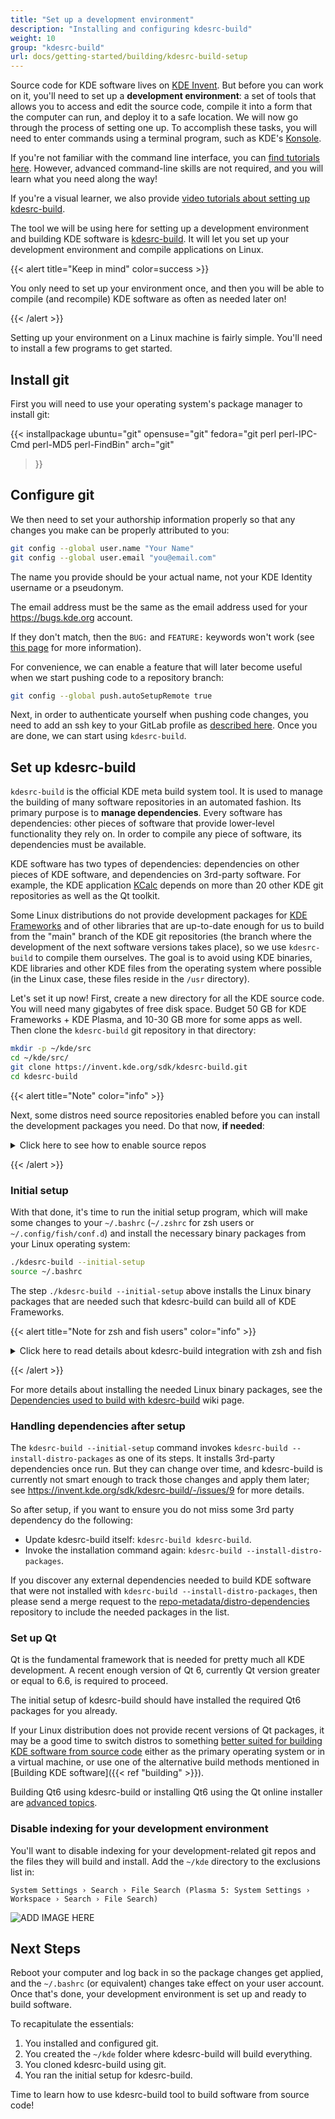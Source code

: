 ```yaml
---
title: "Set up a development environment"
description: "Installing and configuring kdesrc-build"
weight: 10
group: "kdesrc-build"
url: docs/getting-started/building/kdesrc-build-setup
---
```


Source code for KDE software lives on [KDE Invent](https://invent.kde.org). But before you can work on it, you'll need to set up a **development environment**: a set of tools that allows you to access and edit the source code, compile it into a form that the computer can run, and deploy it to a safe location. We will now go through the process of setting one up. To accomplish these tasks, you will need to enter commands using a terminal program, such as KDE's [Konsole](https://apps.kde.org/konsole).

If you're not familiar with the command line interface, you can [find tutorials here](https://community.kde.org/Get_Involved/development/Learn#Unix_command_line). However, advanced command-line skills are not required, and you will learn what you need along the way!

If you're a visual learner, we also provide [video tutorials about setting up kdesrc-build](https://community.kde.org/Get_Involved/development/Video).

The tool we will be using here for setting up a development environment and building KDE software is [kdesrc-build](https://invent.kde.org/sdk/kdesrc-build). It will let you set up your development environment and compile applications on Linux.

{{< alert title="Keep in mind" color=success >}}

You only need to set up your environment once, and then you will be able to compile (and recompile) KDE software as often as needed later on!

{{< /alert >}}

Setting up your environment on a Linux machine is fairly simple. You'll need to install a few programs to get started.

## Install git

First you will need to use your operating system's package manager to install git:

{{< installpackage
    ubuntu="git"
    opensuse="git"
    fedora="git perl perl-IPC-Cmd perl-MD5 perl-FindBin"
    arch="git"
>}}

## Configure git

We then need to set your authorship information properly so that any changes you make can be properly attributed to you:

```bash
git config --global user.name "Your Name"
git config --global user.email "you@email.com"
```

The name you provide should be your actual name, not your KDE Identity username or a pseudonym.

The email address must be the same as the email address used for your https://bugs.kde.org account.

If they don't match, then the `BUG:` and `FEATURE:` keywords won't work (see [this page](https://community.kde.org/Policies/Commit_Policy#Special_keywords_in_GIT_and_SVN_log_messages) for more information).

For convenience, we can enable a feature that will later become useful when we start pushing code to a repository branch:

```bash
git config --global push.autoSetupRemote true
```

Next, in order to authenticate yourself when pushing code changes, you need to add an ssh key to your GitLab profile as [described here](https://invent.kde.org/help/user/ssh.md). Once you are done, we can start using `kdesrc-build`.

## Set up kdesrc-build

`kdesrc-build` is the official KDE meta build system tool. It is used to manage the building of many software repositories in an automated fashion. Its primary purpose is to **manage dependencies**. Every software has dependencies: other pieces of software that provide lower-level functionality they rely on. In order to compile any piece of software, its dependencies must be available.

KDE software has two types of dependencies: dependencies on other pieces of KDE software, and dependencies on 3rd-party software. For example, the KDE application [KCalc](https://apps.kde.org/kcalc/) depends on more than 20 other KDE git repositories as well as the Qt toolkit.

Some Linux distributions do not provide development packages for [KDE Frameworks](https://develop.kde.org/products/frameworks/) and of other libraries that are up-to-date enough for us to build from the "main" branch of the KDE git repositories (the branch where the development of the next software versions takes place), so we use `kdesrc-build` to compile them ourselves. The goal is to avoid using KDE binaries, KDE libraries and other KDE files from the operating system where possible (in the Linux case, these files reside in the `/usr` directory).

Let's set it up now! First, create a new directory for all the KDE source code. You will need many gigabytes of free disk space. Budget 50 GB for KDE Frameworks + KDE Plasma, and 10-30 GB more for some apps as well. Then clone the `kdesrc-build` git repository in that directory:

```bash
mkdir -p ~/kde/src
cd ~/kde/src/
git clone https://invent.kde.org/sdk/kdesrc-build.git
cd kdesrc-build
```

{{< alert title="Note" color="info" >}}

Next, some distros need source repositories enabled before you can install the development packages you need. Do that now, **if needed**:

<details>
<summary>Click here to see how to enable source repos</summary>
<br>

**KDE neon/Debian/Ubuntu/Kubuntu/etc:**

```bash
sudo sed -i '/^# deb-src/s/^# //' /etc/apt/sources.list && sudo apt update
```

Look at the content of the file `/etc/apt/sources.list`, e.g. `cat /etc/apt/sources.list`. Each line that starts with "deb " should be followed by an identical line to the one that starts with "deb-src ", in the following way:

```bash
deb http://us.archive.ubuntu.com/ubuntu/ noble main restricted
deb-src http://us.archive.ubuntu.com/ubuntu/ noble main restricted
```

The archive name might differ depending on your country, and instead of `noble` the name of the Debian or Ubuntu version should appear instead, like `bookworm` or `jammy`.

**openSUSE Tumbleweed:**

```bash
sudo zypper modifyrepo --enable $(zypper repos | awk '/source/{print $5}')
```

This should be enough to enable the source repositories.

</details>

{{< /alert >}}

### Initial setup

With that done, it's time to run the initial setup program, which will make some changes to your `~/.bashrc` (`~/.zshrc` for zsh users or `~/.config/fish/conf.d`) and install the necessary binary packages from your Linux operating system:


```bash
./kdesrc-build --initial-setup
source ~/.bashrc
```

The step `./kdesrc-build --initial-setup` above installs the Linux binary packages that are needed such that kdesrc-build can build all of KDE Frameworks.

{{< alert title="Note for zsh and fish users" color="info" >}}

<details>
<summary>Click here to read details about kdesrc-build integration with zsh and fish</summary>
<br>

If you use `zsh` and you selected "yes" for auto-completions during initial setup, add the following two lines to `~/.zshrc` if these two lines are not already there:

```bash
autoload -U +X compinit && compinit
autoload -U +X bashcompinit && bashcompinit
```

If you use `fish` but only have it set up as an interactive shell (by using a Konsole profile instead of a login shell set with `chsh` for example), in order for kdesrc-build to ask you whether you want to update the fish configuration file, you will need to run initial setup with the SHELL environment variable set to fish manually:

```bash
SHELL=fish ./kdesrc-build --initial-setup
```

</details>

{{< /alert >}}

For more details about installing the needed Linux binary packages, see the [Dependencies used to build with kdesrc-build](https://community.kde.org/Get_Involved/development/Install_the_dependencies) wiki page.

### Handling dependencies after setup

The `kdesrc-build --initial-setup` command invokes `kdesrc-build --install-distro-packages` as one of its steps. It installs 3rd-party dependencies once run. But they can change over time, and kdesrc-build is currently not smart enough to track those changes and apply them later; see https://invent.kde.org/sdk/kdesrc-build/-/issues/9 for more details.

So after setup, if you want to ensure you do not miss some 3rd party dependency do the following:

* Update kdesrc-build itself: `kdesrc-build kdesrc-build`.
* Invoke the installation command again: `kdesrc-build --install-distro-packages`.

If you discover any external dependencies needed to build KDE software that were not installed with `kdesrc-build --install-distro-packages`, then please send a merge request to the [repo-metadata/distro-dependencies](https://invent.kde.org/sysadmin/repo-metadata/-/tree/master/distro-dependencies) repository to include the needed packages in the list.

### Set up Qt

Qt is the fundamental framework that is needed for pretty much all KDE development. A recent enough version of Qt 6, currently Qt version greater or equal to 6.6, is required to proceed.

The initial setup of kdesrc-build should have installed the required Qt6 packages for you already.

If your Linux distribution does not provide recent versions of Qt packages, it may be a good time to switch distros to something [better suited for building KDE software from source code](https://community.kde.org/Get_Involved/development#Operating_system) either as the primary operating system or in a virtual machine, or use one of the alternative build methods mentioned in [Building KDE software]({{< ref "building" >}}).

Building Qt6 using kdesrc-build or installing Qt6 using the Qt online installer are [advanced topics](https://community.kde.org/Get_Involved/development/More).

### Disable indexing for your development environment

You'll want to disable indexing for your development-related git repos and the files they will build and install. Add the `~/kde` directory to the exclusions list in:

```
System Settings › Search › File Search (Plasma 5: System Settings › Workspace › Search › File Search)
```

![ADD IMAGE HERE](#)

## Next Steps

Reboot your computer and log back in so the package changes get applied, and the `~/.bashrc` (or equivalent) changes take effect on your user account. Once that's done, your development environment is set up and ready to build software.

To recapitulate the essentials:

1. You installed and configured git.
2. You created the `~/kde` folder where kdesrc-build will build everything.
3. You cloned kdesrc-build using git.
3. You ran the initial setup for kdesrc-build.

Time to learn how to use kdesrc-build tool to build software from source code!

